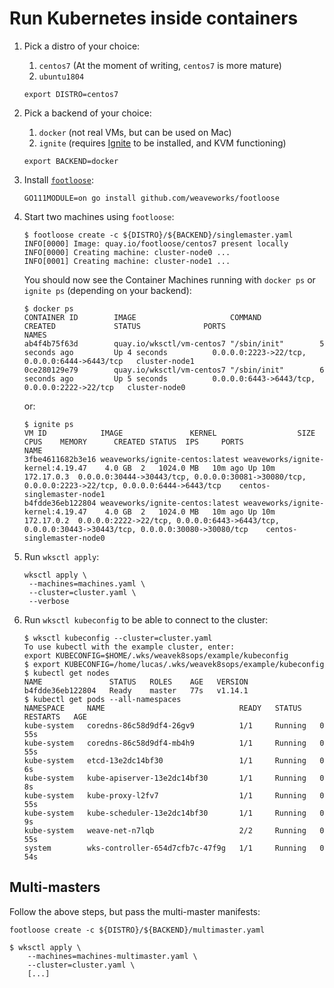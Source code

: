 # Run Kubernetes inside containers

1. Pick a distro of your choice:

   1. `centos7` (At the moment of writing, `centos7` is more mature)
   2. `ubuntu1804`

   ```console
   export DISTRO=centos7
   ```

1. Pick a backend of your choice:

   1. `docker` (not real VMs, but can be used on Mac)
   2. `ignite` (requires [Ignite](https://ignite.readthedocs.org) to be installed, and KVM functioning)

   ```console
   export BACKEND=docker
   ```

1. Install [`footloose`](https://github.com/weaveworks/footloose):

   ```console
   GO111MODULE=on go install github.com/weaveworks/footloose
   ```

1. Start two machines using `footloose`:

   ```console
   $ footloose create -c ${DISTRO}/${BACKEND}/singlemaster.yaml
   INFO[0000] Image: quay.io/footloose/centos7 present locally
   INFO[0000] Creating machine: cluster-node0 ...
   INFO[0001] Creating machine: cluster-node1 ...
   ```

   You should now see the Container Machines running with `docker ps` or `ignite ps` (depending on your backend):

   ```console
   $ docker ps
   CONTAINER ID        IMAGE                     COMMAND             CREATED             STATUS              PORTS                                          NAMES
   ab4f4b75f63d        quay.io/wksctl/vm-centos7 "/sbin/init"        5 seconds ago         Up 4 seconds          0.0.0.0:2223->22/tcp, 0.0.0.0:6444->6443/tcp   cluster-node1
   0ce280129e79        quay.io/wksctl/vm-centos7 "/sbin/init"        6 seconds ago         Up 5 seconds          0.0.0.0:6443->6443/tcp, 0.0.0.0:2222->22/tcp   cluster-node0
   ```

   or:

   ```console
   $ ignite ps
   VM ID			IMAGE				KERNEL					SIZE	CPUS	MEMORY		CREATED	STATUS	IPS		PORTS						NAME
   3fbe4611682b3e16	weaveworks/ignite-centos:latest	weaveworks/ignite-kernel:4.19.47	4.0 GB	2	1024.0 MB	10m ago	Up 10m	172.17.0.3	0.0.0.0:30444->30443/tcp, 0.0.0.0:30081->30080/tcp, 0.0.0.0:2223->22/tcp, 0.0.0.0:6444->6443/tcp	centos-singlemaster-node1
   b4fdde36eb122804	weaveworks/ignite-centos:latest	weaveworks/ignite-kernel:4.19.47	4.0 GB	2	1024.0 MB	10m ago	Up 10m	172.17.0.2	0.0.0.0:2222->22/tcp, 0.0.0.0:6443->6443/tcp, 0.0.0.0:30443->30443/tcp, 0.0.0.0:30080->30080/tcp	centos-singlemaster-node0
   ```

1. Run `wksctl apply`:

   ```console
   wksctl apply \
    --machines=machines.yaml \
    --cluster=cluster.yaml \
    --verbose
   ```

1. Run `wksctl kubeconfig` to be able to connect to the cluster:

   ```console
   $ wksctl kubeconfig --cluster=cluster.yaml
   To use kubectl with the example cluster, enter:
   export KUBECONFIG=$HOME/.wks/weavek8sops/example/kubeconfig
   $ export KUBECONFIG=/home/lucas/.wks/weavek8sops/example/kubeconfig
   $ kubectl get nodes
   NAME               STATUS   ROLES    AGE   VERSION
   b4fdde36eb122804   Ready    master   77s   v1.14.1
   $ kubectl get pods --all-namespaces
   NAMESPACE     NAME                              READY   STATUS    RESTARTS   AGE
   kube-system   coredns-86c58d9df4-26gv9          1/1     Running   0          55s
   kube-system   coredns-86c58d9df4-mb4h9          1/1     Running   0          55s
   kube-system   etcd-13e2dc14bf30                 1/1     Running   0          6s
   kube-system   kube-apiserver-13e2dc14bf30       1/1     Running   0          8s
   kube-system   kube-proxy-l2fv7                  1/1     Running   0          55s
   kube-system   kube-scheduler-13e2dc14bf30       1/1     Running   0          9s
   kube-system   weave-net-n7lqb                   2/2     Running   0          55s
   system        wks-controller-654d7cfb7c-47f9g   1/1     Running   0          54s
   ```

## Multi-masters

Follow the above steps, but pass the multi-master manifests:

```console
footloose create -c ${DISTRO}/${BACKEND}/multimaster.yaml
```

```console
$ wksctl apply \
    --machines=machines-multimaster.yaml \
    --cluster=cluster.yaml \
    [...]
```
